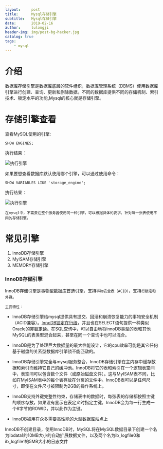 ```yaml
---
layout:     post
title:      Mysql存储引擎
subtitle:   Mysql存储引擎
date:       2019-02-16
author:     lulongji
header-img: img/post-bg-hacker.jpg
catalog: true
tags:
    - mysql
---
```



# 介绍

数据库存储引擎是数据库底层的软件组织，数据库管理系统（DBMS）使用数据库引擎进行创建、查询、更新和删除数据。不同的数据库提供不同的存储机制、索引技术、锁定水平的功能,Mysql的核心就是存储引擎。


# 存储引擎查看

查看MySQL使用的引擎:

    SHOW ENGINES;

执行结果：

![执行引擎](https://raw.githubusercontent.com/lulongji/lulongji.github.io/master/imgs/mysql/dbyq.png)


如果要想查看数据库默认使用哪个引擎，可以通过使用命令：

    SHOW VARIABLES LIKE 'storage_engine';

执行结果：

![执行引擎](https://raw.githubusercontent.com/lulongji/lulongji.github.io/master/imgs/mysql/dbyq1.png)


```在mysql中，不需要在整个服务器使用同一种引擎，可以根据具体的要求，针对每一张表使用不同的存储引擎。```

# 常见引擎

1. InnoDB存储引擎
2. MyISAM存储引擎
3. MEMORY存储引擎

### InnoDB存储引擎

InnoDB存储引擎是事物型数据库首选引擎，支持```事物安全表（ACID）```，支持```行锁定和外键```。

```主要特性：```

- InnoDB存储引擎给mysql提供具有提交、回滚和崩溃恢复能力的事物安全机制（ACID兼容）。[InnoDB锁定在行级]()，并且也在SELECT语句提供一种类似Oracle的[非锁定读]()。在SQL查询中，可以自由地将InnoDB类型的表和其他MySQL的表类型混合起来，甚至在同一个查询中也可以混合。

- InnoDB是为了处理巨大数据量的最大性能设计，它的cpu效率可能是其它任何基于磁盘的关系型数据库引擎锁不能匹敌的。

- InnoDB存储引擎完全与mysql服务整合，InnoDB存储引擎在主内存中缓存数据和索引而维持它自己的缓冲池。InnoDB将它的表和索引在一个逻辑表空间中，表空间可以包含数个文件（或原始磁盘文件）。这与MyISAM表不同，比如在MyISAM表中的每个表存放在分离的文件中。InnoDB表可以是任何尺寸，即使在文件尺寸被限制为2GB的操作系统上。

- InnoDB支持外键完整性约束，存储表中的数据时，每张表的存储都按照主键的顺序存放，如果没有显示在表定义时指定主键，InnoDB会为每一行生成一个6字节的ROWID，并以此作为主键。

- InnoDB被用在众多需要高性能的大型数据库站点上

InnoDB不创建目录，使用InnoDB时，MySQL将在MySQL数据目录下创建一个名为ibdata1的10MB大小的自动扩展数据文件，以及两个名为ib_logfile0和ib_logfile1的5MB大小的日志文件






